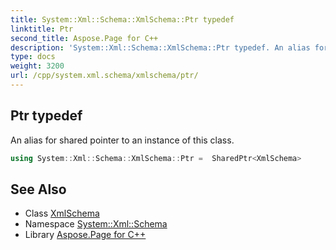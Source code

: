 ```yaml
---
title: System::Xml::Schema::XmlSchema::Ptr typedef
linktitle: Ptr
second_title: Aspose.Page for C++
description: 'System::Xml::Schema::XmlSchema::Ptr typedef. An alias for shared pointer to an instance of this class in C++.'
type: docs
weight: 3200
url: /cpp/system.xml.schema/xmlschema/ptr/
---
```

## Ptr typedef


An alias for shared pointer to an instance of this class.

```cpp
using System::Xml::Schema::XmlSchema::Ptr =  SharedPtr<XmlSchema>
```

## See Also

* Class [XmlSchema](../)
* Namespace [System::Xml::Schema](../../)
* Library [Aspose.Page for C++](../../../)
